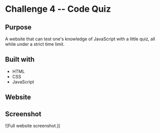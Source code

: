 # Challenge 4 -- Code Quiz

## Purpose 
A website that can test one's knowledge of JavaScript with a little quiz, all while under a strict time limit.

## Built with
* HTML
* CSS
* JavaScript

## Website


## Screenshot
![Full website screenshot.](
